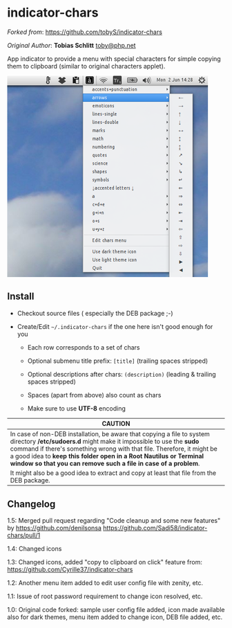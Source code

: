 indicator-chars
===============

_Forked from_: https://github.com/tobyS/indicator-chars

_Original Author_: **Tobias Schlitt** <toby@php.net>

App indicator to provide a menu with special characters for simple copying them to clipboard (similar to original characters applet).

![screenshot](indicator-chars-screenshot.png)

Install
-------

- Checkout source files ( especially the DEB package ;-)

- Create/Edit `~/.indicator-chars` if the one here isn't good enough for you

  - Each row corresponds to a set of chars

  - Optional submenu title prefix: `[title]` (trailing spaces stripped)

  - Optional descriptions after chars: `(description)` (leading &
    trailing spaces stripped)

  - Spaces (apart from above) also count as chars

  - Make sure to use **UTF-8** encoding

| CAUTION |
|--------|
|In case of non-DEB installation, be aware that copying a file to system directory **/etc/sudoers.d** might make it impossible to use the **sudo** command if there's something wrong with that file. Therefore, it might be a good idea to **keep this folder open in a Root Nautilus or Terminal window so that you can remove such a file in case of a problem**. 
|It might also be a good idea to extract and copy at least that file from the DEB package.

Changelog
-----------

1.5: Merged pull request regarding "Code cleanup and some new features" by https://github.com/denilsonsa
https://github.com/Sadi58/indicator-chars/pull/1

1.4: Changed icons

1.3: Changed icons, added "copy to clipboard on click" feature from: https://github.com/Cyrille37/indicator-chars

1.2: Another menu item added to edit user config file with zenity, etc.

1.1: Issue of root password requirement to change icon resolved, etc.

1.0: Original code forked: sample user config file added, icon made available also for dark themes, menu item added to change icon, DEB file added, etc.
